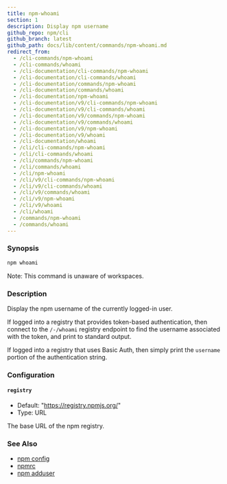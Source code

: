 ```yaml
---
title: npm-whoami
section: 1
description: Display npm username
github_repo: npm/cli
github_branch: latest
github_path: docs/lib/content/commands/npm-whoami.md
redirect_from:
  - /cli-commands/npm-whoami
  - /cli-commands/whoami
  - /cli-documentation/cli-commands/npm-whoami
  - /cli-documentation/cli-commands/whoami
  - /cli-documentation/commands/npm-whoami
  - /cli-documentation/commands/whoami
  - /cli-documentation/npm-whoami
  - /cli-documentation/v9/cli-commands/npm-whoami
  - /cli-documentation/v9/cli-commands/whoami
  - /cli-documentation/v9/commands/npm-whoami
  - /cli-documentation/v9/commands/whoami
  - /cli-documentation/v9/npm-whoami
  - /cli-documentation/v9/whoami
  - /cli-documentation/whoami
  - /cli/cli-commands/npm-whoami
  - /cli/cli-commands/whoami
  - /cli/commands/npm-whoami
  - /cli/commands/whoami
  - /cli/npm-whoami
  - /cli/v9/cli-commands/npm-whoami
  - /cli/v9/cli-commands/whoami
  - /cli/v9/commands/whoami
  - /cli/v9/npm-whoami
  - /cli/v9/whoami
  - /cli/whoami
  - /commands/npm-whoami
  - /commands/whoami
---
```


### Synopsis

```bash
npm whoami
```

Note: This command is unaware of workspaces.

### Description

Display the npm username of the currently logged-in user.

If logged into a registry that provides token-based authentication, then
connect to the `/-/whoami` registry endpoint to find the username
associated with the token, and print to standard output.

If logged into a registry that uses Basic Auth, then simply print the
`username` portion of the authentication string.

### Configuration

#### `registry`

* Default: "https://registry.npmjs.org/"
* Type: URL

The base URL of the npm registry.



### See Also

* [npm config](/cli/v9/commands/npm-config)
* [npmrc](/cli/v9/configuring-npm/npmrc)
* [npm adduser](/cli/v9/commands/npm-adduser)
